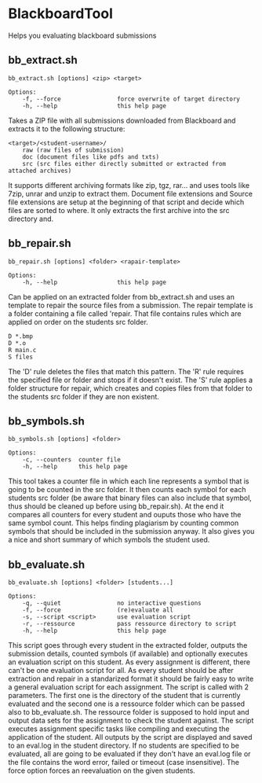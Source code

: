 # BlackboardTool

Helps you evaluating blackboard submissions

## bb\_extract.sh

```text
bb_extract.sh [options] <zip> <target>

Options:
    -f, --force                force overwrite of target directory
    -h, --help                 this help page
``` 

Takes a ZIP file with all submissions downloaded from Blackboard and extracts it to the following structure:
```
<target>/<student-username>/
    raw (raw files of submission)
    doc (document files like pdfs and txts)
    src (src files either directly submitted or extracted from attached archives)
```

It supports different archiving formats like zip, tgz, rar... and uses tools like 7zip, unrar and unzip to extract them. Document file extensions and Source file extensions are setup at the beginning of that script and decide which files are sorted to where. It only extracts the first archive into the src directory and.

## bb\_repair.sh

```text
bb_repair.sh [options] <folder> <rapair-template>

Options:
    -h, --help                 this help page
```

Can be applied on an extracted folder from bb\_extract.sh and uses an template to repair the source files from a submission. The repair template is a folder containing a file called 'repair. That file contains rules which are applied on order on the students src folder.

```
D *.bmp
D *.o
R main.c
S files
```

The 'D' rule deletes the files that match this pattern. The 'R' rule requires the specified file or folder and stops if it doesn't exist. The 'S' rule applies a folder structure for repair, which creates and copies files from that folder to the students src folder if they are non existent.


## bb\_symbols.sh

```text
bb_symbols.sh [options] <folder>

Options:
    -c, --counters  counter file
    -h, --help      this help page
```
This tool takes a counter file in which each line represents a symbol that is going to be counted in the src folder. It then counts each symbol for each students src folder (be aware that binary files can also include that symbol, thus should be cleaned up before using bb\_repair.sh). At the end it compares all counters for every student and ouputs those who have the same symbol count. This helps finding plagiarism by counting common symbols that should be included in the submission anyway. It also gives you a nice and short summary of which symbols the student used.

## bb\_evaluate.sh

```text
bb_evaluate.sh [options] <folder> [students...]

Options:
    -q, --quiet                no interactive questions
    -f, --force                (re)evaluate all
    -s, --script <script>      use evaluation script
    -r, --ressource            pass ressource directory to script
    -h, --help                 this help page
```

This script goes through every student in the extracted folder, outputs the submission details, counted symbols (if available) and optionally executes an evaluation script on this student. As every assignment is different, there can't be one evaluation script for all. As every student should be after extraction and repair in a standarized format it should be fairly easy to write a general evaluation script for each assignment. The script is called with 2 parameters. The first one is the directory of the student that is currently evaluated and the second one is a ressource folder which can be passed also to bb\_evaluate.sh. The ressource folder is supposed to hold input and output data sets for the assignment to check the student against. The script executes assignment specific tasks like compiling and executing the application of the student. All outputs by the script are displayed and saved to an eval.log in the student directory. If no students are specified to be evaluated, all are going to be evaluated if they don't have an eval.log file or the file contains the word error, failed or timeout (case insensitive). The force option forces an reevaluation on the given students.
